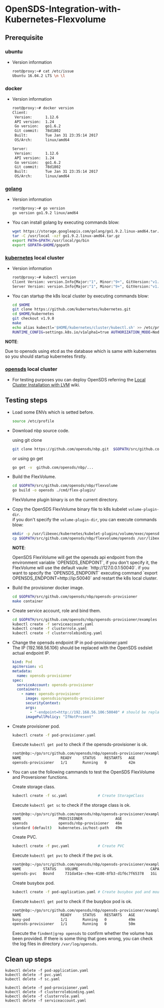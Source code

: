 # OpenSDS-Integration-with-Kubernetes-Flexvolume

## Prerequisite ##
### ubuntu
* Version information

	```bash
	root@proxy:~# cat /etc/issue
	Ubuntu 16.04.2 LTS \n \l
	```
### docker
* Version information

	```bash
	root@proxy:~# docker version
	Client:
	 Version:      1.12.6
	 API version:  1.24
	 Go version:   go1.6.2
	 Git commit:   78d1802
	 Built:        Tue Jan 31 23:35:14 2017
	 OS/Arch:      linux/amd64
	
	Server:
	 Version:      1.12.6
	 API version:  1.24
	 Go version:   go1.6.2
	 Git commit:   78d1802
	 Built:        Tue Jan 31 23:35:14 2017
	 OS/Arch:      linux/amd64
	```

### [golang](https://redirector.gvt1.com/edgedl/go/go1.9.2.linux-amd64.tar.gz) 
* Version information

	```bash
	root@proxy:~# go version
	go version go1.9.2 linux/amd64
	```

* You can install golang by executing commands blow:

	```bash
	wget https://storage.googleapis.com/golang/go1.9.2.linux-amd64.tar.gz
	tar -C /usr/local -xzf go1.9.2.linux-amd64.tar.gz
	export PATH=$PATH:/usr/local/go/bin
	export GOPATH=$HOME/gopath
	```

### [kubernetes](https://github.com/kubernetes/kubernetes) local cluster
* Version information
	```bash
	root@proxy:~# kubectl version
	Client Version: version.Info{Major:"1", Minor:"9+", GitVersion:"v1.9.0-beta.0-dirty", GitCommit:"a0fb3baa71f1559fd42d1acd9cbdd8a55ab4dfff", GitTreeState:"dirty", BuildDate:"2017-12-13T09:22:09Z", GoVersion:"go1.9.2", Compiler:"gc", Platform:"linux/amd64"}
	Server Version: version.Info{Major:"1", Minor:"9+", GitVersion:"v1.9.0-beta.0-dirty", GitCommit:"a0fb3baa71f1559fd42d1acd9cbdd8a55ab4dfff", GitTreeState:"dirty", BuildDate:"2017-12-13T09:22:09Z", GoVersion:"go1.9.2", Compiler:"gc", Platform:"linux/amd64"}
	```
* You can startup the k8s local cluster by executing commands blow:

	```bash
	cd $HOME
	git clone https://github.com/kubernetes/kubernetes.git
	cd $HOME/kubernetes
	git checkout v1.9.0
	make
	echo alias kubectl='$HOME/kubernetes/cluster/kubectl.sh' >> /etc/profile
	RUNTIME_CONFIG=settings.k8s.io/v1alpha1=true AUTHORIZATION_MODE=Node,RBAC hack/local-up-cluster.sh -O
	```
**NOTE**:   
<div> Due to opensds using etcd as the database which is same with kubernetes so you should startup kubernetes firstly.
</div>

### [opensds](https://github.com/opensds/opensds) local cluster
* For testing purposes you can deploy OpenSDS referring the [Local Cluster Installation with LVM](https://github.com/opensds/opensds/wiki/Local-Cluster-Installation-with-LVM) wiki.

## Testing steps ##
* Load some ENVs which is setted before.

    ```bash
    source /etc/profile
    ```
* Download nbp source code.

    using git clone  
	```bash
	git clone https://github.com/opensds/nbp.git  $GOPATH/src/github.com/opensds/nbp
	```
	
	or using go get  
	```bash
	go get -v  github.com/opensds/nbp/...
	```  

* Build the FlexVolume.

	```bash
	cd $GOPATH/src/github.com/opensds/nbp/flexvolume
	go build -o opensds ./cmd/flex-plugin/
	```
	
    FlexVolume plugin binary is on the current directory.  


* Copy the OpenSDS FlexVolume binary file to k8s kubelet `volume-plugin-dir`.  
	if you don't specify the `volume-plugin-dir`, you can execute commands blow:

	```bash
	mkdir -p /usr/libexec/kubernetes/kubelet-plugins/volume/exec/opensds.io~opensds/
	cp $GOPATH/src/github.com/opensds/nbp/flexvolume/opensds /usr/libexec/kubernetes/kubelet-plugins/volume/exec/opensds.io~opensds/
	```  
	
	**NOTE**: 
	<div>
	OpenSDS FlexVolume will get the opensds api endpoint from the environment variable `OPENSDS_ENDPOINT`, if you don't specify it, the FlexVolume will use the default vaule: `http://127.0.0.1:50040`. if you want to specify the `OPENSDS_ENDPOINT` executing command `export OPENSDS_ENDPOINT=http://ip:50040` and restart the k8s local cluster.
</div>

* Build the provisioner docker image.

	```bash
	cd $GOPATH/src/github.com/opensds/nbp/opensds-provisioner
	make container
	```

* Create service account, role and bind them.
	```bash
	cd $GOPATH/src/github.com/opensds/nbp/opensds-provisioner/examples
	kubectl create -f serviceaccount.yaml
	kubectl create -f clusterrole.yaml
	kubectl create -f clusterrolebinding.yaml
	```

* Change the opensds endpoint IP in pod-provisioner.yaml   
The IP (192.168.56.106) should be replaced with the OpenSDS osdslet actual endpoint IP.
    ```yaml
    kind: Pod
    apiVersion: v1
    metadata:
      name: opensds-provisioner
    spec:
      serviceAccount: opensds-provisioner
      containers:
        - name: opensds-provisioner
          image: opensdsio/opensds-provisioner
          securityContext:
          args:
            - "-endpoint=http://192.168.56.106:50040" # should be replaced
          imagePullPolicy: "IfNotPresent"
    ```

* Create provisioner pod.
	```bash
	kubectl create -f pod-provisioner.yaml
	```
	
    Execute `kubectl get pod` to check if the opensds-provisioner is ok.
    ```bash
    root@nbp:~/go/src/github.com/opensds/nbp/opensds-provisioner/examples# kubectl get pod
    NAME                  READY     STATUS    RESTARTS   AGE
    opensds-provisioner   1/1       Running   0          42m
    ```
* You can use the following cammands to test the OpenSDS FlexVolume and Proversioner functions.

    Create storage class.
	```bash
	kubectl create -f sc.yaml              # Create StorageClass
	```
	Execute `kubectl get sc` to check if the storage class is ok. 
	```bash
	root@nbp:~/go/src/github.com/opensds/nbp/opensds-provisioner/examples# kubectl get sc
    NAME                 PROVISIONER               AGE
    opensds              opensds/nbp-provisioner   46m
    standard (default)   kubernetes.io/host-path   49m
	```
	Create PVC.
	```bash
	kubectl create -f pvc.yaml             # Create PVC
	```
	Execute `kubectl get pvc` to check if the pvc is ok. 
	```bash
	root@nbp:~/go/src/github.com/opensds/nbp/opensds-provisioner/examples# kubectl get pvc
    NAME          STATUS    VOLUME                                 CAPACITY   ACCESS MODES   STORAGECLASS   AGE
    opensds-pvc   Bound     731da41e-c9ee-4180-8fb3-d1f6c7f65378   1Gi        RWO            opensds        48m

	```
	Create busybox pod.
	
	```bash
	kubectl create -f pod-application.yaml # Create busybox pod and mount the block storage.
	```
	Execute `kubectl get pod` to check if the busybox pod is ok. 
    ```bash
    root@nbp:~/go/src/github.com/opensds/nbp/opensds-provisioner/examples# kubectl get pod
    NAME                  READY     STATUS    RESTARTS   AGE
    busy-pod              1/1       Running   0          49m
    opensds-provisioner   1/1       Running   0          50m
    ```
	Execute the `findmnt|grep opensds` to confirm whether the volume has been provided.
	If there is some thing that goes wrong, you can check the log files in directory `/var/log/opensds`.

## Clean up steps ##

```
kubectl delete -f pod-application.yaml
kubectl delete -f pvc.yaml
kubectl delete -f sc.yaml

kubectl delete -f pod-provisioner.yaml
kubectl delete -f clusterrolebinding.yaml
kubectl delete -f clusterrole.yaml
kubectl delete -f serviceaccount.yaml
```

